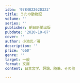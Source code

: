 ```yaml
---
isbn: '9784022620323'
title: うたの動物記
volume: ''
series: ''
publisher: 朝日新聞出版
pubdate: '2020-10-07'
cover: ''
author: 小池光／著
description: ''
price: '660'
genre: ''
target: 一般
format: 文庫
content: 日本文学、評論、随筆、その他

---
```

